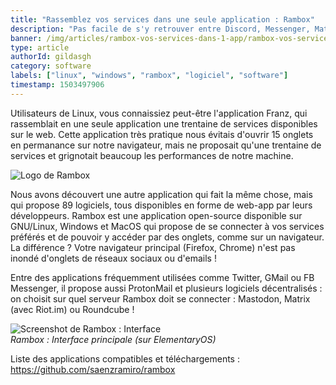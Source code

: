 ```yaml
---
title: "Rassemblez vos services dans une seule application : Rambox"
description: "Pas facile de s'y retrouver entre Discord, Messenger, Matrix (Riot.im) ou encore ProtonMail et GMail! Voici une application Linux qui rassemble plus de 80 services!"
banner: /img/articles/rambox-vos-services-dans-1-app/rambox-vos-services-dans-1-app-1.png
type: article
authorId: gildasgh
category: software
labels: ["linux", "windows", "rambox", "logiciel", "software"]
timestamp: 1503497906
---
```


Utilisateurs de Linux, vous connaissiez peut-être l'application Franz, qui rassemblait en une seule application une trentaine de services disponibles sur le web. Cette application très pratique nous évitais d'ouvrir 15 onglets en permanance sur notre navigateur, mais ne proposait qu'une trentaine de services et grignotait beaucoup les performances de notre machine.  
 

 ![Logo de Rambox](/img/articles/rambox-vos-services-dans-1-app/rambox-vos-services-dans-1-app-2.png)

   
 Nous avons découvert une autre application qui fait la même chose, mais qui propose 89 logiciels, tous disponibles en forme de web-app par leurs développeurs. Rambox est une application open-source disponible sur GNU/Linux, Windows et MacOS qui propose de se connecter à vos services préférés et de pouvoir y accéder par des onglets, comme sur un navigateur. La différence ? Votre navigateur principal (Firefox, Chrome) n'est pas inondé d'onglets de réseaux sociaux ou d'emails !

 Entre des applications fréquemment utilisées comme Twitter, GMail ou FB Messenger, il propose aussi ProtonMail et plusieurs logiciels décentralisés : on choisit sur quel serveur Rambox doit se connecter : Mastodon, Matrix (avec Riot.im) ou Roundcube !

 ![Screenshot de Rambox : Interface](/img/articles/rambox-vos-services-dans-1-app/rambox-vos-services-dans-1-app-1.png)  
 *Rambox : Interface principale (sur ElementaryOS)*

 Liste des applications compatibles et téléchargements :  
 <https://github.com/saenzramiro/rambox>

 
